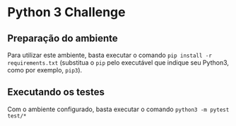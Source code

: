 # Python 3 Challenge

## Preparação do ambiente
Para utilizar este ambiente, basta executar o comando `pip install -r requirements.txt` (substitua o `pip` pelo executável que indique seu Python3, como por exemplo, `pip3`).

## Executando os testes
Com o ambiente configurado, basta executar o comando `python3 -m pytest test/*`
